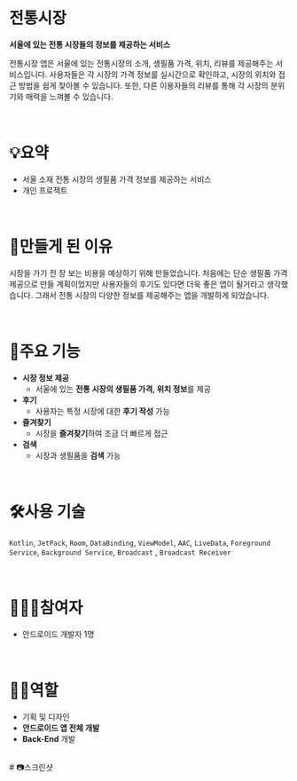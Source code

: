 # 전통시장
**서울에 있는 전통 시장들의 정보를 제공하는 서비스**

전통시장 앱은 서울에 있는 전통시장의 소개, 생필품 가격, 위치, 리뷰를 제공해주는 서비스입니다. 사용자들은 각 시장의 가격 정보를 실시간으로 확인하고, 시장의 위치와 접근 방법을 쉽게 찾아볼 수 있습니다. 또한, 다른 이용자들의 리뷰를 통해 각 시장의 분위기와 매력을 느껴볼 수 있습니다. 

<br>

# 💡요약

- 서울 소재 전통 시장의 생필품 가격 정보를 제공하는 서비스
- 개인 프로젝트


<br>

# 📃만들게 된 이유
시장을 가기 전 장 보는 비용을 예상하기 위해 만들었습니다. 처음에는 단순 생필품 가격 제공으로 만들 계획이었지만 사용자들의 후기도 있다면 더욱 좋은 앱이 될거라고 생각했습니다. 그래서 전통 시장의 다양한 정보를 제공해주는 앱을 개발하게 되었습니다.


<br>

# 📌주요 기능
- **시장 정보 제공**
    - 서울에 있는 **전통 시장의 생필품 가격, 위치 정보**를 제공
- **후기**
    - 사용자는 특정 시장에 대한 **후기 작성** 가능
- **즐겨찾기**
    - 시장을 **즐겨찾기**하여 조금 더 빠르게 접근
- **검색**
    - 시장과 생필품을 **검색** 가능

<br>

# 🛠사용 기술
`Kotlin`, `JetPack`, `Room`, `DataBinding`, `ViewModel`, `AAC`, `LiveData`, `Foreground Service`, `Background Service`, `Broadcast` , `Broadcast Receiver`

<br>

# 👩🏻‍💻참여자
- 안드로이드 개발자 1명


<br>

# ✋🏻역할
- 기획 및 디자인
- **안드로이드 앱 전체 개발**
- **Back-End** 개발


<br>
# 📷스크린샷















